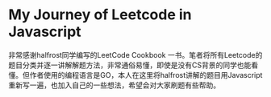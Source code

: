 # My Journey of Leetcode in Javascript
非常感谢halfrost同学编写的LeetCode Cookbook 一书。笔者将所有Leetcode的题目分类并逐一讲解解题方法，非常通俗易懂，即使是没有CS背景的同学也能看懂。但作者使用的编程语言是GO，本人在这里将halfrost讲解的题目用Javascript重新写一遍，也加入自己的一些想法，希望会对大家刷题有些帮助。

